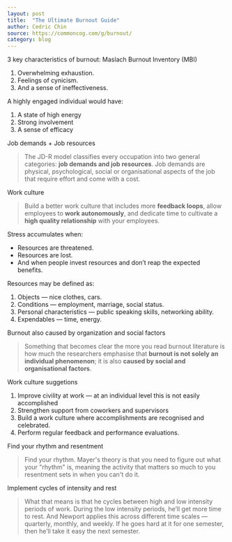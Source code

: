 ```yaml
---
layout: post
title:  "The Ultimate Burnout Guide"
author: Cedric Chin
source: https://commoncog.com/g/burnout/
category: blog
---
```


3 key characteristics of burnout: Maslach Burnout Inventory (MBI)

1. Overwhelming exhaustion.
1. Feelings of cynicism.
1. And a sense of ineffectiveness.

A highly engaged individual would have:

1. A state of high energy
1. Strong involvement
1. A sense of efficacy

Job demands + Job resources

> The JD-R model classifies every occupation into two general categories: **job demands and job resources**. Job demands are physical, psychological, social or organisational aspects of the job that require effort and come with a cost.

Work culture

> Build a better work culture that includes more **feedback loops**, allow employees to **work autonomously**, and dedicate time to cultivate a **high quality relationship** with your employees.

Stress accumulates when:

- Resources are threatened.
- Resources are lost.
- And when people invest resources and don’t reap the expected benefits.

Resources may be defined as:

1. Objects — nice clothes, cars.
1. Conditions — employment, marriage, social status.
1. Personal characteristics — public speaking skills, networking ability.
1. Expendables — time, energy.

Burnout also caused by organization and social factors

> Something that becomes clear the more you read burnout literature is how much the researchers emphasise that **burnout is not solely an individual phenomenon**; it is also **caused by social and organisational factors**.

Work culture suggetions

1. Improve civility at work — at an individual level this is not easily accomplished
1. Strengthen support from coworkers and supervisors
1. Build a work culture where accomplishments are recognised and celebrated.
1. Perform regular feedback and performance evaluations.

Find your rhythm and resentment

> Find your rhythm. Mayer's theory is that you need to figure out what your "rhythm" is, meaning the activity that matters so much to you resentment sets in when you can't do it.

Implement cycles of intensity and rest

> What that means is that he cycles between high and low intensity periods of work. During the low intensity periods, he’ll get more time to rest. And Newport applies this across different time scales — quarterly, monthly, and weekly. If he goes hard at it for one semester, then he’ll take it easy the next semester.
